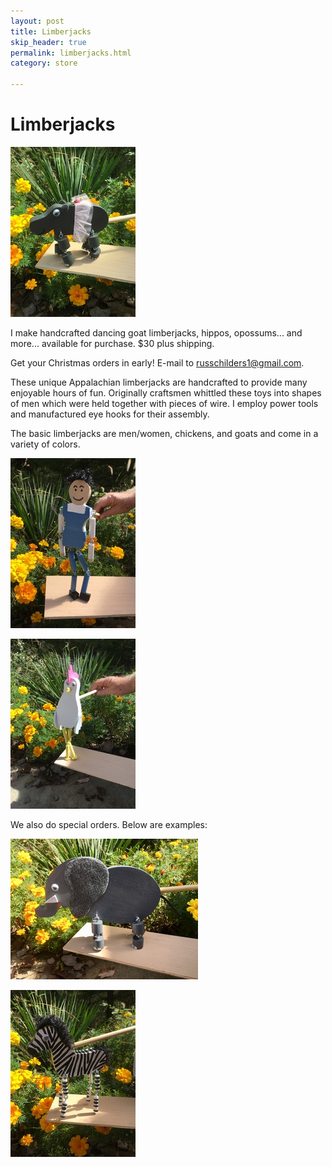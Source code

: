 ```yaml
---
layout: post
title: Limberjacks
skip_header: true
permalink: limberjacks.html
category: store

---
```

# Limberjacks

![Fiona](uploads/fiona-limberjack-small.jpg)

I make handcrafted dancing goat limberjacks, hippos, opossums... and more... available for purchase. $30 plus shipping.

Get your Christmas orders in early! E-mail to russchilders1@gmail.com.

These unique Appalachian limberjacks are handcrafted to provide many enjoyable hours of fun.  Originally craftsmen  whittled these toys into shapes of men which were held together with pieces of wire. I employ power tools and manufactured eye hooks for their assembly.

The basic limberjacks are men/women, chickens, and goats and come in a variety of colors.

![Man](uploads/man-limberjack-small.jpg "Man")

![Chicken](uploads/chicken-limberjack-small.jpg)

We also do special orders.  Below are examples:

![Elephant](uploads/elephant-limberjack-small.jpg)

![Zebra](uploads/zebra-limberjack-small.jpg)